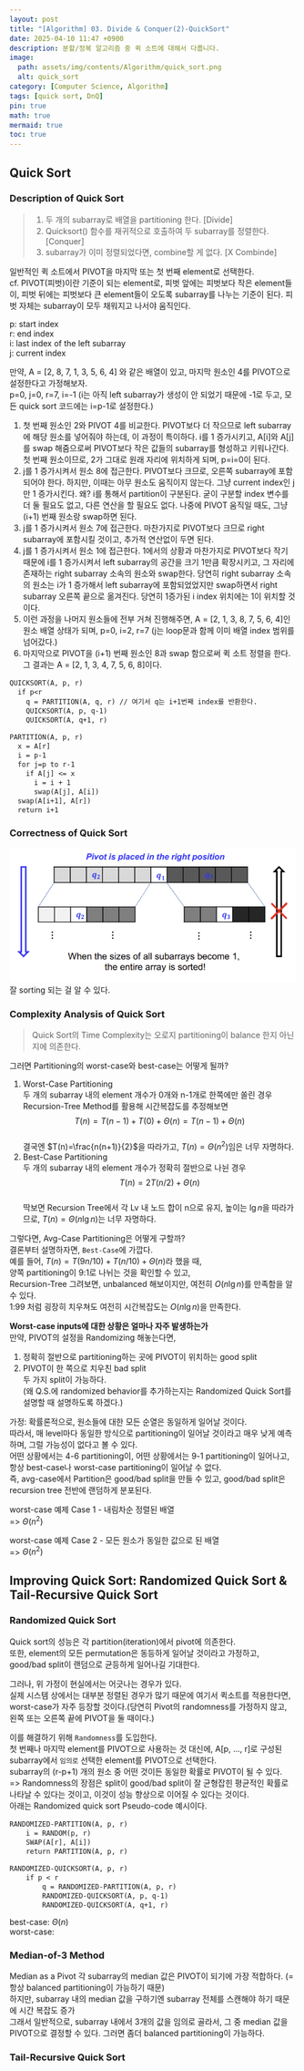 ```yaml
---
layout: post
title: "[Algorithm] 03. Divide & Conquer(2)-QuickSort"
date: 2025-04-10 11:47 +0900
description: 분할/정복 알고리즘 중 퀵 소트에 대해서 다룹니다.
image:
  path: assets/img/contents/Algorithm/quick_sort.png
  alt: quick_sort
category: [Computer Science, Algorithm]
tags: [quick sort, DnQ]
pin: true
math: true
mermaid: true
toc: true
---
```


## Quick Sort  

### Description of Quick Sort  
> 1. 두 개의 subarray로 배열을 partitioning 한다. [Divide]  
> 2. Quicksort() 함수를 재귀적으로 호출하여 두 subarray를 정렬한다. [Conquer]  
> 3. subarray가 이미 정렬되었다면, combine할 게 없다. [X Combinde]  

일반적인 퀵 소트에서 PIVOT을 마지막 또는 첫 번째 element로 선택한다.  
cf. PIVOT(피벗)이란 기준이 되는 element로, 피벗 앞에는 피벗보다 작은 element들이, 피벗 뒤에는 피벗보다 큰 element들이 오도록 subarray를 나누는 기준이 된다. 피벗 자체는 subarray이 모두 채워지고 나서야 움직인다.  

p: start index  
r: end index  
i: last index of the left subarray  
j: current index  

만약, A = [2, 8, 7, 1, 3, 5, 6, 4] 와 같은 배열이 있고, 마지막 원소인 4를 PIVOT으로 설정한다고 가정해보자.  
p=0, j=0, r=7, i=-1 (i는 아직 left subarray가 생성이 안 되었기 때문에 -1로 두고, 모든 quick sort 코드에는 i=p-1로 설정한다.)  

1) 첫 번째 원소인 2와 PIVOT 4를 비교한다. PIVOT보다 더 작으므로 left subarray에 해당 원소를 넣어줘야 하는데, 이 과정이 특이하다. i를 1 증가시키고, A[i]와 A[j]를 swap 해줌으로써 PIVOT보다 작은 값들의 subarray를 형성하고 키워나간다. 첫 번째 원소이므로, 2가 그대로 원래 자리에 위치하게 되며, p=i=0이 된다.  
2) j를 1 증가시켜서 원소 8에 접근한다. PIVOT보다 크므로, 오른쪽 subarray에 포함되어야 한다. 하지만, 이때는 아무 원소도 움직이지 않는다. 그냥 current index인 j만 1 증가시킨다. 왜? i를 통해서 partition이 구분된다. 굳이 구분할 index 변수를 더 둘 필요도 없고, 다른 연산을 할 필요도 없다. 나중에 PIVOT 움직일 때도, 그냥 (i+1) 번째 원소랑 swap하면 된다.  
3) j를 1 증가시켜서 원소 7에 접근한다. 마찬가지로 PIVOT보다 크므로 right subarray에 포함시킬 것이고, 추가적 연산없이 두면 된다.  
4) j를 1 증가시켜서 원소 1에 접근한다. 1에서의 상황과 마찬가지로 PIVOT보다 작기 때문에 i를 1 증가시켜서 left subarray의 공간을 크기 1만큼 확장시키고, 그 자리에 존재하는 right subarray 소속의 원소와 swap한다. 당연히 right subarray 소속의 원소는 i가 1 증가해서 left subarray에 포함되었었지만 swap하면서 right subarray 오른쪽 끝으로 옮겨진다. 당연히 1증가된 i index 위치에는 1이 위치할 것이다.  
5) 이런 과정을 나머지 원소들에 전부 거쳐 진행해주면, A = [2, 1, 3, 8, 7, 5, 6, 4]인 원소 배열 상태가 되며, p=0, i=2, r=7 (j는 loop문과 함께 이미 배열 index 범위를 넘어갔다.)  
6) 마지막으로 PIVOT을 (i+1) 번째 원소인 8과 swap 함으로써 퀵 소트 정렬을 한다. 그 결과는 A = [2, 1, 3, 4, 7, 5, 6, 8]이다.  

```psuedocode
QUICKSORT(A, p, r)
  if p<r
    q = PARTITION(A, q, r) // 여기서 q는 i+1번째 index를 반환한다.  
    QUICKSORT(A, p, q-1)
    QUICKSORT(A, q+1, r)
```  

```psuedocode
PARTITION(A, p, r)
  x = A[r]
  i = p-1
  for j=p to r-1
    if A[j] <= x
      i = i + 1
      swap(A[j], A[i])
  swap(A[i+1], A[r])
  return i+1
```  


### Correctness of Quick Sort  
![correctness_of_qs](assets/img/contents/Algorithm/correctness_of_qs.png)  
잘 sorting 되는 걸 알 수 있다.  

### Complexity Analysis of Quick Sort  
> Quick Sort의 Time Complexity는 오로지 partitioning이 balance 한지 아닌지에 의존한다.  

그러면 Partitioning의 worst-case와 best-case는 어떻게 될까?  
1. Worst-Case Partitioning  
  두 개의 subarray 내의 element 개수가 0개와 n-1개로 한쪽에만 쏠린 경우  
  Recursion-Tree Method를 활용해 시간복잡도를 추정해보면  
  $$T(n)=T(n-1)+T(0)+\Theta(n)=T(n-1)+\Theta(n)$$  
  결국엔 $T(n)=\frac{n(n+1)}{2}$을 따라가고, $T(n)=\Theta(n^2)$임은 너무 자명하다.  
2. Best-Case Partitioning  
  두 개의 subarray 내의 element 개수가 정확히 절반으로 나뉜 경우  
  $$T(n)=2T(n/2)+\Theta(n)$$  
  딱보면 Recursion Tree에서 각 Lv 내 노드 합이 n으로 유지, 높이는 $\lg n$을 따라가므로, $T(n)=\Theta(n \lg n)$는 너무 자명하다.  

그렇다면, Avg-Case Partitioning은 어떻게 구할까?  
결론부터 설명하자면, `Best-Case`에 가깝다.  
예를 들어, $T(n)=T(9n/10)+T(n/10) + \Theta(n)$라 했을 때,  
양쪽 partitioning이 9:1로 나뉘는 것을 확인할 수 있고,  
Recursion-Tree 그려보면, unbalanced 해보이지만, 여전히 $O(n \lg n)$를 만족함을 알 수 있다.  
1:99 처럼 굉장히 치우쳐도 여전히 시간복잡도는 $O(n \lg n)$을 만족한다.  

**Worst-case inputs에 대한 상황은 얼마나 자주 발생하는가**  
만약, PIVOT의 설정을 Randomizing 해놓는다면,  
1. 정확히 절반으로 partitioning하는 곳에 PIVOT이 위치하는 good split  
2. PIVOT이 한 쪽으로 치우친 bad split  
두 가지 split이 가능하다.  
(왜 Q.S.에 randomized behavior를 추가하는지는 Randomized Quick Sort를 설명할 때 설명하도록 하겠다.)  

가정: 확률론적으로, 원소들에 대한 모든 순열은 동일하게 일어날 것이다.  
따라서, 매 level마다 동일한 방식으로 partitioning이 일어날 것이라고 매우 낮게 예측하며, 그럴 가능성이 없다고 볼 수 있다.  
어떤 상황에서는 4-6 partitioning이, 어떤 상황에서는 9-1 partitioning이 일어나고,  
항상 best-case나 worst-case partitioning이 일어날 수 없다.  
즉, avg-case에서 Partition은 good/bad split을 만들 수 있고, good/bad split은 recursion tree 전반에 랜덤하게 분포된다.  

worst-case 예제 Case 1 - 내림차순 정렬된 배열  
=> $\Theta(n^2)$  

worst-case 예제 Case 2 - 모든 원소가 동일한 값으로 된 배열  
=> $\Theta(n^2)$  

## Improving Quick Sort: Randomized Quick Sort & Tail-Recursive Quick Sort  

### Randomized Quick Sort  
Quick sort의 성능은 각 partition(iteration)에서 pivot에 의존한다.  
또한, element의 모든 permutation은 동등하게 일어날 것이라고 가정하고, good/bad split이 랜덤으로 균등하게 일어나길 기대한다.  

그러나, 위 가정이 현실에서는 어긋나는 경우가 있다.  
실제 시스템 상에서는 대부분 정렬된 경우가 많기 때문에 여기서 퀵소트를 적용한다면, worst-case가 자주 등장할 것이다.(당연히 Pivot의 randomness를 가정하지 않고, 왼쪽 또는 오른쪽 끝에 PIVOT을 둘 때이다.)  

이를 해결하기 위해 `Randomness`를 도입한다.  
첫 번째나 마지막 element를 PIVOT으로 사용하는 것 대신에, A[p, ..., r]로 구성된 subarray에서 `임의로` 선택한 element를 PIVOT으로 선택한다.  
subarray의 (r-p+1) 개의 원소 중 어떤 것이든 동일한 확률로 PIVOT이 될 수 있다.  
=> Randomness의 장점은 split이 good/bad split이 잘 균형잡힌 평균적인 확률로 나타날 수 있다는 것이고, 이것이 성능 향상으로 이어질 수 있다는 것이다.  
아래는 Randomized quick sort Pseudo-code 예시이다.  

```pseudocode
RANDOMIZED-PARTITION(A, p, r)
	i = RANDOM(p, r)
	SWAP(A[r], A[i])
	return PARTITION(A, p, r)
```

```pseudocode
RANDOMIZED-QUICKSORT(A, p, r)
	if p < r
		q = RANDOMIZED-PARTITION(A, p, r)
		RANDOMIZED-QUICKSORT(A, p, q-1)
		RANDOMIZED-QUICKSORT(A, q+1, r)
```  

best-case: $\Theta(n)$  
worst-case: 

### Median-of-3 Method  
Median as a Pivot
각 subarray의 median 값은 PIVOT이 되기에 가장 적합하다. (=항상 balanced partitioning이 가능하기 때문)  
하지만, subarray 내의 median 값을 구하기엔 subarray 전체를 스캔해야 하기 때문에 시간 복잡도 증가  
그래서 일반적으로, subarray 내에서 3개의 값을 임의로 골라서, 그 중 median 값을 PIVOT으로 결정할 수 있다. 그러면 좀더 balanced partitioning이 가능하다.  





### Tail-Recursive Quick Sort


